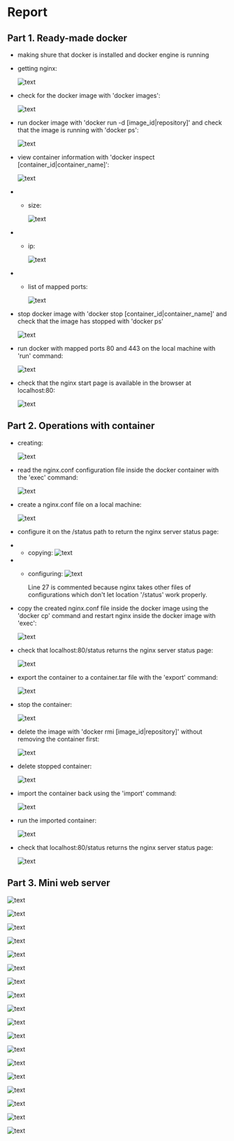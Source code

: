 # Report


## Part 1. Ready-made docker

- making shure that docker is installed and docker engine is running
- getting nginx:
    
    ![text](screenshots/part1/1.PNG)

- check for the docker image with 'docker images':

    ![text](screenshots/part1/2.PNG)

- run docker image with 'docker run -d [image_id|repository]' and check that the image is running with 'docker ps':

    ![text](screenshots/part1/3.PNG)

- view container information with 'docker inspect [container_id|container_name]':

    ![text](screenshots/part1/4.PNG)

- - size:
 
    ![text](screenshots/part1/5size.PNG)

- - ip:

    ![text](screenshots/part1/6ip.PNG)

- - list of mapped ports:

    ![text](screenshots/part1/7ports.PNG)


- stop docker image with 'docker stop [container_id|container_name]' and check that the image has stopped with 'docker ps'
    
    ![text](screenshots/part1/8stopps.PNG)


- run docker with mapped ports 80 and 443 on the local machine with 'run' command:

    ![text](screenshots/part1/9mappedPortsRun.PNG)


- check that the nginx start page is available in the browser at localhost:80:

    ![text](screenshots/part1/10startPage.PNG)


## Part 2. Operations with container

- creating:

    ![text](screenshots/part2/1create.PNG)


- read the nginx.conf configuration file inside the docker container with the 'exec' command:

    ![text](screenshots/part2/2readConf.PNG)


- create a nginx.conf file on a local machine:

    ![text](screenshots/part2/3createConf.PNG)


- configure it on the /status path to return the nginx server status page:
- - copying:
    ![text](screenshots/part2/4copyConfFromContainer.PNG)

- - configuring:
    ![text](screenshots/part2/5configureConf.PNG)

    Line 27 is commented because nginx takes other files of configurations which don't let location '/status' work properly.


- copy the created nginx.conf file inside the docker image using the 'docker cp' command and restart nginx inside the docker image with 'exec':

    ![text](screenshots/part2/6copyAndApplyConf.PNG)


- check that localhost:80/status returns the nginx server status page:

    ![text](screenshots/part2/7checkStatus.PNG)


- export the container to a container.tar file with the 'export' command:

    ![text](screenshots/part2/8export.PNG)


- stop the container:

    ![text](screenshots/part2/9stop.PNG)


- delete the image with 'docker rmi [image_id|repository]' without removing the container first:

    ![text](screenshots/part2/10deleteImage.PNG)


- delete stopped container:

    ![text](screenshots/part2/11deleteContainer.PNG)


- import the container back using the 'import' command:

    ![text](screenshots/part2/12import.PNG)


- run the imported container:

    ![text](screenshots/part2/13runImported.PNG)


- check that localhost:80/status returns the nginx server status page:

    ![text](screenshots/part2/14checkStatusImported.PNG)


## Part 3. Mini web server


![text](screenshots/part3/1pullingNginxContainer.PNG)

![text](screenshots/part3/2runNginxContainer.PNG)

![text](screenshots/part3/3openingContainer.PNG)

![text](screenshots/part3/4miniserver.PNG)

![text](screenshots/part3/5pathInContianer.PNG)

![text](screenshots/part3/6miniserverInside.PNG)

![text](screenshots/part3/7noGcc.PNG)

![text](screenshots/part3/8update.PNG)

![text](screenshots/part3/9installingGcc.PNG)

![text](screenshots/part3/10installingFcgi.PNG)

![text](screenshots/part3/11compiledAndLinkedServer.PNG)

![text](screenshots/part3/12installingSpawnFcgi.PNG)

![text](screenshots/part3/13runningMiniserver.PNG)

![text](screenshots/part3/14conf.PNG)

![text](screenshots/part3/15applyingConf.PNG)

![text](screenshots/part3/15curlRequest.PNG)

![text](screenshots/part3/16browserRequest.PNG)

![text](screenshots/part3/17confPath.PNG)

